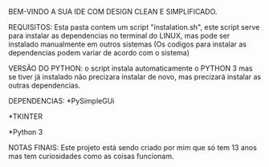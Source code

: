 BEM-VINDO A SUA IDE COM DESIGN CLEAN E SIMPLIFICADO.

REQUISITOS:
   Esta pasta contem um script "instalation.sh", este script serve para instalar as dependencias no terminal do LINUX, mas pode ser instalado manualmente em outros sistemas (Os codigos para instalar as dependencias podem variar de acordo com o sistema)

VERSÃO DO PYTHON:
   o script instala automaticamente o PYTHON 3 mas se tiver já instalado não precizara instalar de novo, mas precizará instalar as outras dependencias.
   
DEPENDENCIAS:
*PySimpleGUi

*TKINTER

*Python 3

NOTAS FINAIS:
Este projeto está sendo criado por mim que só tem 13 anos mas tem curiosidades como as coisas funcionam.
